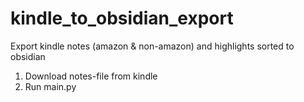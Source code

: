 # kindle_to_obsidian_export
Export kindle notes (amazon &amp; non-amazon) and highlights sorted to obsidian

1. Download notes-file from kindle
2. Run main.py